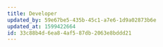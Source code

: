 ```yaml
---
title: Developer
updated_by: 59e67be5-435b-45c1-a7e6-1d9a02873b6e
updated_at: 1599422664
id: 33c88b4d-6ea8-4af5-87db-2063e8bddd21
---
```

